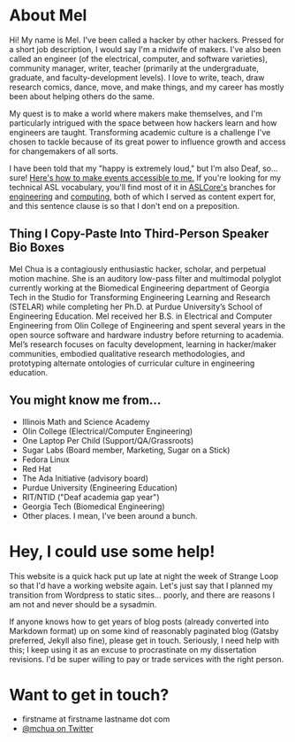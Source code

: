 # About Mel

Hi! My name is Mel. I've been called a hacker by other hackers. Pressed for a short job description, I would say I'm a midwife of makers. I've also been called an engineer (of the electrical, computer, and software varieties), community manager, writer, teacher (primarily at the undergraduate, graduate, and faculty-development levels). I love to write, teach, draw research comics, dance, move, and make things, and my career has mostly been about helping others do the same. 

My quest is to make a world where makers make themselves, and I'm particularly intrigued with the space between how hackers learn and how engineers are taught. Transforming academic culture is a challenge I've chosen to tackle because of its great power to influence growth and access for changemakers of all sorts.

I have been told that my "happy is extremely loud," but I'm also Deaf, so... sure! [Here's how to make events accessible to me.](http://mchua.github.io/a11y/) If you're looking for my technical ASL vocabulary, you'll find most of it in [ASLCore's](https://aslcore.org/) branches for [engineering](https://aslcore.org/engineering) and [computing](https://aslcore.org/computerscience), both of which I served as content expert for, and this sentence clause is so that I don't end on a preposition. 

## Thing I Copy-Paste Into Third-Person Speaker Bio Boxes

Mel Chua is a contagiously enthusiastic hacker, scholar, and perpetual motion machine. She is an auditory low-pass filter and multimodal polyglot currently working at the Biomedical Engineering department of Georgia Tech in the Studio for Transforming Engineering Learning and Research (STELAR) while completing her Ph.D. at Purdue University’s School of Engineering Education. Mel received her B.S. in Electrical and Computer Engineering from Olin College of Engineering and spent several years in the open source software and hardware industry before returning to academia. Mel’s research focuses on faculty development, learning in hacker/maker communities, embodied qualitative research methodologies, and prototyping alternate ontologies of curricular culture in engineering education.

## You might know me from...

- Illinois Math and Science Academy
- Olin College (Electrical/Computer Engineering)
- One Laptop Per Child (Support/QA/Grassroots)
- Sugar Labs (Board member, Marketing, Sugar on a Stick)
- Fedora Linux
- Red Hat
- The Ada Initiative (advisory board)
- Purdue University (Engineering Education)
- RIT/NTID ("Deaf academia gap year")
- Georgia Tech (Biomedical Engineering)
- Other places. I mean, I've been around a bunch.

# Hey, I could use some help!

This website is a quick hack put up late at night the week of Strange Loop so that I'd have a working website again. Let's just say that I planned my transition from Wordpress to static sites... poorly, and there are reasons I am not and never should be a sysadmin.

If anyone knows how to get years of blog posts (already converted into Markdown format) up on some kind of reasonably paginated blog (Gatsby preferred, Jekyll also fine), please get in touch. Seriously, I need help with this; I keep using it as an excuse to procrastinate on my dissertation revisions. I'd be super willing to pay or trade services with the right person.

# Want to get in touch?

- firstname at firstname lastname dot com
- [@mchua on Twitter](http://twitter.com/mchua)

